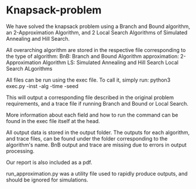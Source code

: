 # Knapsack-problem

We have solved the knapsack problem using a Branch and Bound algorithm, an 2-Approximation Algorithm, and 2 Local Search Algorithms of Simulated Annealing and Hill Search.

All overarching algorithm are stored in the respective file corresponding to the type of algorithm:
    BnB: Branch and Bound Algorithm
    approximation: 2-Approximation Algorithm
    LS: Simulated Annealing and Hill Search Local Search ALgorithms

All files can be run using the exec file. To call it, simply run:
    python3 exec.py -inst <filename> -alg <Algorithm> -time <timeout> -seed <Random Seed>

This will output a corresponding file described in the original problem requirements, and a trace file if running Branch and Bound or Local Search.

More information about each field and how to run the command can be found in the exec file itself at the head.

All output data is stored in the output folder. The outputs for each algorithm, and trace files, can be found under the folder corresponding to the algorithm's name.
BnB output and trace are missing due to errors in output processing.

Our report is also included as a pdf.

run_approximation.py was a utility file used to rapidly produce outputs, and should be ignored for simulations.